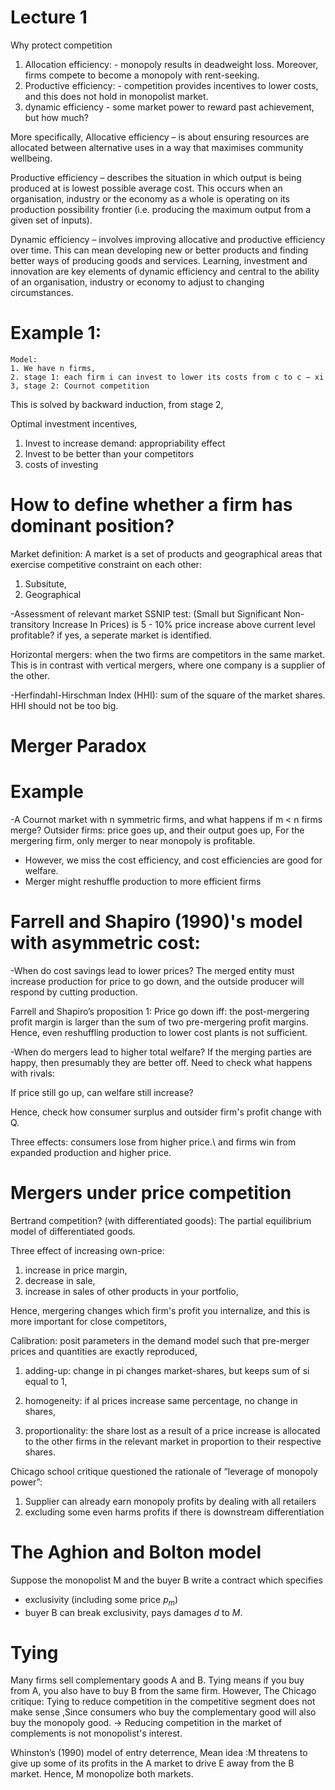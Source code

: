 # Lecture 1 
Why protect competition
1.  Allocation efficiency: - monopoly results in deadweight loss. Moreover, firms compete to become a monopoly with rent-seeking.
2.  Productive efficiency: -  competition provides incentives to lower costs, and this does not hold in monopolist market.
3.  dynamic efficiency - some market power to reward past achievement, but how much?

More specifically,
Allocative efficiency – is about ensuring resources are allocated between alternative uses in a way that maximises community wellbeing.

Productive efficiency – describes the situation in which output is being produced at is lowest possible average cost. This occurs when an organisation, industry or the economy as a whole is operating on its production possibility frontier (i.e. producing the maximum output from a given set of inputs).

Dynamic efficiency – involves improving allocative and productive efficiency over time. This can mean developing new or better products and finding better ways of producing goods and services. Learning, investment and innovation are key elements of dynamic efficiency and central to the ability of an organisation, industry or economy to adjust to changing circumstances.

# Example 1:
    Model: 
    1. We have n firms,
    2. stage 1: each firm i can invest to lower its costs from c to c − xi
    3, stage 2: Cournot competition
This is solved by backward induction, from stage 2,

Optimal investment incentives,
1. Invest to increase demand: appropriability effect
2. Invest to be better than your competitors
3. costs of investing

# How to define whether a firm has dominant position?
Market definition: A market is a set of products and geographical areas that
exercise competitive constraint on each other:
1. Subsitute,
2. Geographical 

-Assessment of relevant market
SSNIP test: (Small but Significant Non-transitory Increase In Prices)
is 5 - 10% price increase above current level profitable? if yes, a seperate market is identified.

Horizontal mergers: when the two firms are competitors in the same market. This is in contrast with vertical mergers, where one company is a supplier of the other.

-Herfindahl-Hirschman Index (HHI): sum of the square of the market shares. HHI should not be too big.


# Merger Paradox
# Example
-A Cournot market with n symmetric firms, and what happens if m < n firms merge?
Outsider firms: price goes up, and their output goes up,
For the mergering firm, only merger to near monopoly is profitable.

- However, we miss the cost efficiency, and cost efficiencies are good for welfare.
- Merger might reshuffle production to more efficient firms

# Farrell and Shapiro (1990)'s model with asymmetric cost:

-When do cost savings lead to lower prices?
The merged entity must increase production for price to go down, and the outside producer will respond by cutting production.

Farrell and Shapiro’s proposition 1:
Price go down iff: the post-mergering profit margin is larger than the sum of two pre-mergering profit margins. Hence, even reshuffling production to lower cost plants is not sufficient.

-When do mergers lead to higher total welfare?
If the merging parties are happy, then presumably they are better off. Need to check what happens with rivals: 

If price still go up, can welfare still increase?

Hence, check how consumer surplus and outsider firm's profit change with Q.

Three effects:
consumers lose from higher price.\\
and firms win from expanded production and higher price.


# Mergers under price competition
Bertrand competition? (with differentiated goods): The partial equilibrium model of differentiated goods.

Three effect of increasing own-price:
1) increase in price margin,
2) decrease in sale,
3) increase in sales of other products in your portfolio,

Hence, mergering changes which firm's profit you internalize, and this is more important for close competitors,

Calibration: posit parameters in the demand model such that pre-merger prices and quantities are exactly reproduced,

1) adding-up: change in pi changes market-shares, but keeps sum
of si equal to 1,

2) homogeneity: if al prices increase same percentage, no change
in shares,

3) proportionality: the share lost as a result of a price increase is allocated
to the other firms in the relevant market in proportion to their respective
shares. 


Chicago school critique questioned the rationale of “leverage of monopoly power”:
 1) Supplier can already earn monopoly profits by dealing with all
retailers
 2) excluding some even harms profits if there is downstream
differentiation

# The Aghion and Bolton model
Suppose the monopolist M and the buyer B write a contract which
specifies
- exclusivity (including some price $p_m$)
- buyer B can break exclusivity, pays damages $d$ to $M$.

# Tying
Many firms sell complementary goods A and B. Tying means if you buy from A, you also have to buy B from the same firm.
However, The Chicago critique:
Tying to reduce competition in the competitive segment does not make sense ,Since consumers who buy the complementary good will also buy the monopoly good.
-> Reducing competition in the market of complements is not monopolist's interest.

Whinston’s (1990) model of entry deterrence, 
Mean idea :M threatens to give up some of its profits in the A market to drive E away from the B market. Hence, M monopolize both markets.









